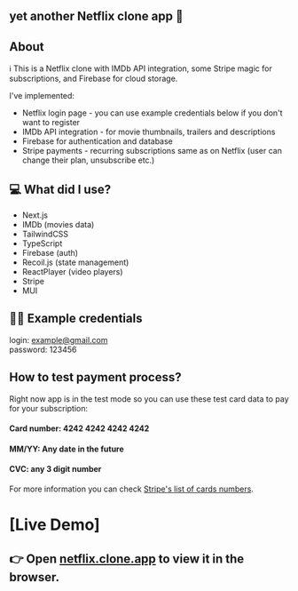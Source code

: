 
## yet another Netflix clone app 🤷

## About

ℹ️ This is a Netflix clone with IMDb API integration, some Stripe magic for subscriptions, and Firebase for cloud storage.

I've implemented:
- Netflix login page - you can use example credentials below if you don't want to register
- IMDb API integration - for movie thumbnails, trailers and descriptions
- Firebase for authentication and database
- Stripe payments - recurring subscriptions same as on Netflix (user can change their plan, unsubscribe etc.)

## 💻 What did I use?

* Next.js
* IMDb  (movies data)
* TailwindCSS
* TypeScript
* Firebase (auth)
* Recoil.js (state management)
* ReactPlayer (video players)
* Stripe
* MUI

## 🧑‍💼 Example credentials
login: example@gmail.com   
password: 123456

## How to test payment process?
Right now app is in the test mode so you can use these test card data to pay for your subscription:

#### Card number: 4242 4242 4242 4242
#### MM/YY: Any date in the future
#### CVC: any 3 digit number

For more information you can check [Stripe's list of cards numbers](https://stripe.com/docs/testing#cards).

# [Live Demo]

## 👉 Open [netflix.clone.app](https://my-clon-netflix.vercel.app/) to view it in the browser.
